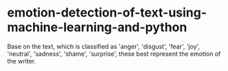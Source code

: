 # emotion-detection-of-text-using-machine-learning-and-python
Base on the text, which is classified as 'anger', 'disgust', 'fear', 'joy', 'neutral', 'sadness', 'shame',  'surprise', these best represent the emotion of the writer.  
